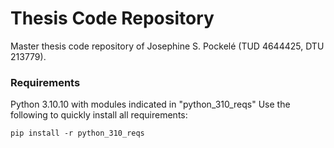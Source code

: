 # Thesis Code Repository
Master thesis code repository of Josephine S. Pockelé (TUD 4644425, DTU 213779).

### Requirements
Python 3.10.10 with modules indicated in "python_310_reqs"
Use the following to quickly install all requirements:
```
pip install -r python_310_reqs
```
